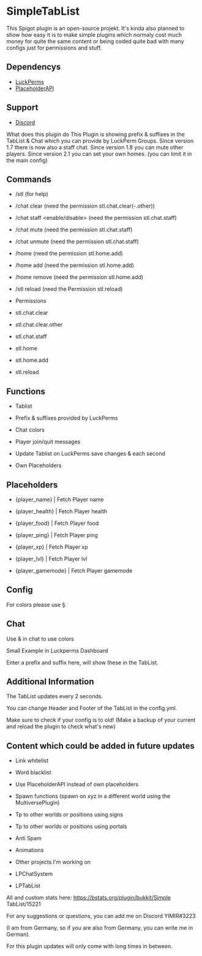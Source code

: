 # SimpleTabList
This Spigot plugin is an open-source projekt. It's kinda also planned to show how easy it is to make simple plugins which normaly cost much money for quite the same content or being coded quite bad with many configs just for permissions and stuff.

## Dependencys

- [LuckPerms](https://luckperms.net/download)
- [PlaceholderAPI](https://www.spigotmc.org/resources/placeholderapi.6245/)

## Support

- [Discord](https://discord.gg/J6wQn3bAkm)

What does this plugin do
This Plugin is showing prefix & suffixes in the TabList & Chat which you can provide by LuckPerm Groups.
Since version 1.7 there is now also a staff chat.
Since version 1.8 you can mute other players.
Since version 2.1 you can set your own homes. (you can limit it in the main config)

## Commands

- /stl                     (for help)

- /chat clear <Username> (need the permission stl.chat.clear(-.other))

- /chat staff <enable/disable> (need the permission stl.chat.staff)

- /chat mute (need the permission stl.chat.staff)

- /chat unmute (need the permission stl.chat.staff)

- /home <HomeName> (need the permission stl.home.add)

- /home add <HomeName> (need the permission stl.home.add)

- /home remove <HomeName> (need the permission stl.home.add)

- /stl reload          (need the Permission stl.reload)

- Permissions

- stl.chat.clear

- stl.chat.clear.other

- stl.chat.staff

- stl.home

- stl.home.add

- stl.reload

## Functions

- Tablist

- Prefix & suffixes provided by LuckPerms

- Chat colors

- Player join/quit messages

- Update Tablist on LuckPerms save changes & each second

- Own Placeholders

## Placeholders

- {player_name} | Fetch Player name

- {player_health} | Fetch Player health

- {player_food} | Fetch Player food

- {player_ping} | Fetch Player ping

- {player_xp} | Fetch Player xp

- {player_lvl} | Fetch Player lvl

- {player_gamemode} | Fetch Player gamemode

## Config

For colors please use §


## Chat

Use & in chat to use colors

Small Example in Luckperms Dashboard

Enter a prefix and suffix here, will show these in the TabList.

## Additional Information

The TabList updates every 2 seconds.

You can change Header and Footer of the TabList in the config.yml.

Make sure to check if your config is to old! (Make a backup of your current and reload the plugin to check what's new)

## Content which could be added in future updates

- Link whitelist

- Word blacklist

- Use PlaceholderAPI instead of own placeholders

- Spawn functions (spawn on xyz in a different world using the MultiversePlugin)

- Tp to other worlds or positions using signs

- Tp to other worlds or positions using portals

- Anti Spam

- Animations

- Other projects I'm working on

- LPChatSystem

- LPTabList



All and custom stats here: https://bstats.org/plugin/bukkit/Simple TabList/15221

For any suggestions or questions, you can add me on Discord YIMIR#3223

(I am from Germany, so if you are also from Germany, you can write me in German).

For this plugin updates will only come with long times in between.
